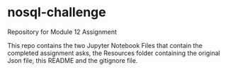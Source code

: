 # nosql-challenge
Repository for Module 12 Assignment


This repo contains the two Jupyter Notebook Files that contain the completed assignment asks, the Resources folder containing the original Json file, this README and the gitignore file. 
